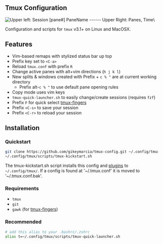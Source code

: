 ## Tmux Configuration

![][screenshot]\

Configuration and scripts for `tmux` v3.1+ on Linux and MacOSX.

## Features

- Vim-based remaps with stylized status bar up top
- Prefix key set to `<C-a>`
- Reload `tmux.conf` with prefix `R`
- Change active panes with alt+vim directions (`h j k l`)
- New splits & windows created with Prefix + `c % "` are at current working directory
    - Prefix alt-`c % "` to use default pane opening rules
- Copy mode uses vim keys
- `tmux-quick-launcher.sh` to easily change/create sessions (requires `fzf`)
- Prefix `F` for quick select [tmux-fingers][fingers]
- Prefix `<C-s>` to save your session
- Prefix `<C-r>` to reload your session

## Installation

### Quickstart

```bash
git clone https://github.com/gikeymarcia/tmux-config.git ~/.config/tmux
~/.config/tmux/scripts/tmux-kickstart.sh
```

The tmux-kickstart.sh script installs this config and [plugins][tpm] to
`~/.config/tmux/`. If a config is found at '~/.tmux.conf' it is moved to
'~/.tmux.conf.bak'.

### Requirements

- `tmux`
- `git`
- `gawk` (for [tmux-fingers][fingers])

### Recommended

```bash
# add this alias to your .bashrc/.zshrc
alias t=~/.config/tmux/scripts/tmux-quick-launcher.sh
```



[tpm]: <https://github.com/tmux-plugins/tpm>
"TPM: The Tmux Plugin Manager"
[fingers]: <https://github.com/Morantron/tmux-fingers>
"Tmux Fingers"
[screenshot]: <./screenshot.png>
"Upper left: Session [pane#] PaneName  ------ Upper Right: Panes, Time"
